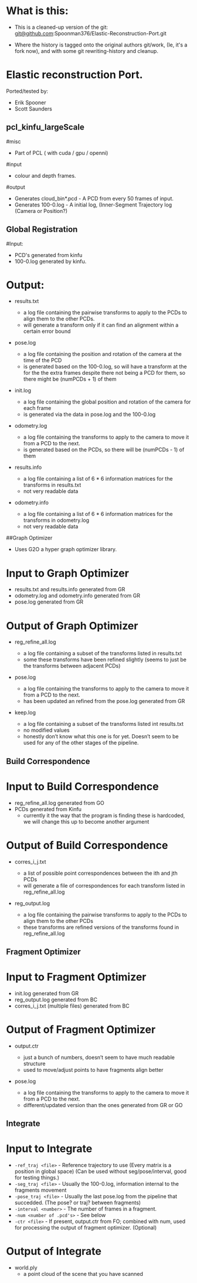 # What is this:
* This is a cleaned-up version of the git: git@github.com:Spoonman376/Elastic-Reconstruction-Port.git

* Where the history is tagged onto the original authors git/work, (Ie, it's a fork now), and with some git rewriting-history and cleanup.

# Elastic reconstruction Port.
Ported/tested by:
* Erik Spooner
* Scott Saunders


## pcl_kinfu_largeScale

#misc
* Part of PCL ( with cuda / gpu / openni)

#input
* colour and depth frames.

#output
* Generates cloud\_bin\*.pcd - A PCD from every 50 frames of input.
* Generates 100-0.log - A initial log, (Inner-Segment Trajectory log (Camera or Position?)

## Global Registration

#Input:
* PCD's generated from kinfu
* 100-0.log generated by kinfu.

# Output:
* results.txt
	- a log file containing the pairwise transforms to apply to the PCDs to align them to the other PCDs.
	- will generate a transform only if it can find an alignment within a certain error bound

* pose.log
	- a log file containing the position and rotation of the camera at the time of the PCD
	- is generated based on the 100-0.log, so will have a transform at the for the the extra frames despite there not being a PCD for them, so there might be (numPCDs + 1) of them

* init.log
	- a log file containing the global position and rotation of the camera for each frame
	- is generated via the data in pose.log and the 100-0.log

* odometry.log
	- a log file containing the transforms to apply to the camera to move it from a PCD to the next.
	- is generated based on the PCDs, so there will be (numPCDs - 1) of them

* results.info
	- a log file containing a list of 6 * 6 information matrices for the transforms in results.txt
	- not very readable data

* odometry.info
	- a log file containing a list of 6 * 6 information matrices for the transforms in odometry.log
	- not very readable data


##Graph Optimizer
* Uses G2O a hyper graph optimizer library.

# Input to Graph Optimizer
* results.txt and results.info generated from GR
* odometry.log and odometry.info generated from GR
* pose.log generated from GR

# Output of Graph Optimizer
* reg\_refine\_all.log
	- a log file containing a subset of the transforms listed in results.txt
	- some these transforms have been refined slightly (seems to just be the transforms between adjacent PCDs)
* pose.log
	- a log file containing the transforms to apply to the camera to move it from a PCD to the next.
	- has been updated an refined from the pose.log generated from GR

* keep.log
	- a log file containing a subset of the transforms listed int results.txt
	- no modified values
	- honestly don’t know what this one is for yet. Doesn’t seem to be used for any of the other stages of the pipeline.


## Build Correspondence

# Input to Build Correspondence
* reg\_refine\_all.log generated from GO
* PCDs generated from Kinfu
	- currently it the way that the program is finding these is hardcoded, we will change this up to become another argument

# Output of Build Correspondence
* corres\_i\_j.txt 
	- a list of possible point correspondences between the ith and jth PCDs
	- will generate a file of correspondences for each transform listed in reg\_refine\_all.log

* reg\_output.log
	- a log file containing the pairwise transforms to apply to the PCDs to align them to the other PCDs
	- these transforms are refined versions of the transforms found in reg\_refine\_all.log

## Fragment Optimizer

# Input to Fragment Optimizer
* init.log generated from GR
* reg\_output.log generated from BC
* corres\_i\_j.txt (multiple files) generated from BC

# Output of Fragment Optimizer
* output.ctr
	- just a bunch of numbers, doesn’t seem to have much readable structure
	- used to move/adjust points to have fragments align better

* pose.log
	- a log file containing the transforms to apply to the camera to move it from a PCD to the next.
	- different/updated version than the ones generated from GR or GO

## Integrate

# Input to Integrate
* `-ref_traj <file>` - Reference trajectory to use (Every matrix is a position in global space) (Can be used without seg/pose/interval, good for testing things.)
* `-seg_traj <file>` - Usually the 100-0.log, information internal to the fragments movement
* `-pose_traj <file>` - Usually the last pose.log from the pipeline that succedded. (The pose? or traj? between fragments)
* `-interval <number>` - The number of frames in a fragment.
* `-num <number of .pcd's>`  - See below
* `-ctr <file>` - If present, output.ctr from FO; combined with num, used for processing the output of fragment optimizer. (Optional)

# Output of Integrate
* world.ply
	- a point cloud of the scene that you have scanned

